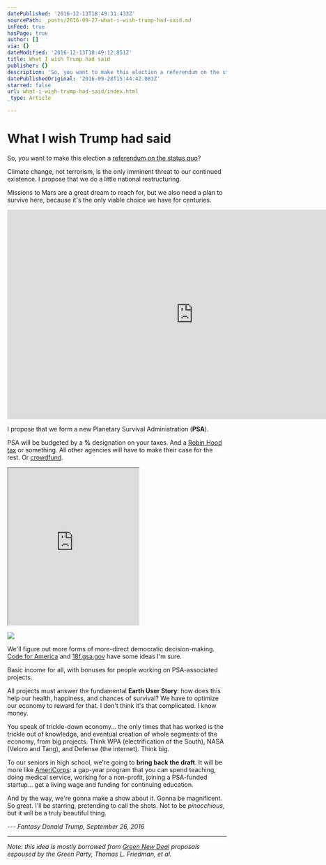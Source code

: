 ```yaml
---
datePublished: '2016-12-13T18:49:31.433Z'
sourcePath: _posts/2016-09-27-what-i-wish-trump-had-said.md
inFeed: true
hasPage: true
author: []
via: {}
dateModified: '2016-12-13T18:49:12.851Z'
title: What I wish Trump had said
publisher: {}
description: 'So, you want to make this election a referendum on the status quo?'
datePublishedOriginal: '2016-09-28T15:44:42.083Z'
starred: false
url: what-i-wish-trump-had-said/index.html
_type: Article

---
```

# What I wish Trump had said

So, you want to make this election a [referendum on the status quo][0]?

Climate change, not terrorism, is the only imminent threat to our continued existence. I propose that we do a little national restructuring.

Missions to Mars are a great dream to reach for, but we also need a plan to survive here, because it's the only viable choice we have for centuries.

<iframe src="https://cdn.embedly.com/widgets/media.html?src=https%3A%2F%2Fwww.youtube.com%2Fembed%2F0qo78R_yYFA%3Ffeature%3Doembed&amp;url=http%3A%2F%2Fwww.youtube.com%2Fwatch%3Fv%3D0qo78R_yYFA&amp;image=https%3A%2F%2Fi.ytimg.com%2Fvi%2F0qo78R_yYFA%2Fhqdefault.jpg&amp;key=b7d04c9b404c499eba89ee7072e1c4f7&amp;type=text%2Fhtml&amp;schema=youtube" width="854" height="480" scrolling="no" frameborder="0" allowfullscreen="" style=""></iframe>

I propose that we form a new Planetary Survival Administration (**PSA**).

PSA will be budgeted by a **%** designation on your taxes. And a [Robin Hood tax][1] or something. All other agencies will have to make their case for the rest. Or [crowdfund][2].

<iframe src="https://the-grid.github.io/ed-userhtml/?g=eJx9VF1r2zAUffevuBi2Oo3rOEmzNk1SyMoGe9gY68MeSh9U6yYWcyQjyU1C6X_flWS7YYyCwVf3HJ37aS_L8e1dqQyCLRFq1AVKy7YIagNH1Wiw7IAGrAKORmwlswgbpT375_36ZjkigWgpZN1YEHwVm0pw1DHYY42rWDO5xRieWdXQKc9mMeyEJIve7LCKxzEYi7WDcm8fK-LtBbflDczzD4v4djny4hSk9gEq9oRVfBuBjw8zIsG6qkBRStp4R7Qc1cQvmHxmxl8KphMLllNrJYBJDj_W9-uUzhw3KA2mnQH6I9vVC-4wqWTn5cIUGq1Qkuljeoqc8I0qBKvAYNFoYYm2Qy4KprGzhKf5vKkbkgurvBpSJ6VFjcaGSgCiJQUUNXXhmWkIPYYVcFU0OxpYtkX7pUJnfj5-48lZYJwNPN137D22J7TktmnvsAOjpftRETs4s-64F5KrfSakRP3b-y5gkvsbJYptad-u9OdZvggZKCr-cMKgBO6CLzmbcAochfIyJcPerWDTyMKNA5IBvFC_nA4tHSEt1W9gC7RbTmDNtMGvlWI2IcKgxU2p9gR-Z7bMtGokT7ob5zDOc0fzHctcSj4zLxb7fYxhGASGEP-zmQ5KSODC4QNPiN3OabbvIgyi1yjqi3EI9FBf2FPDqSUU8WE2uU7h6iqFy_kshU_zFOZT8syupylMZ2NyXeUpTK6nj-1Vt1N0cUzjaGUjQtqOZ0WFTP_CwiZ0ix4_zbSd2GDRahz8fN1Mz3uRNw1jtfqDJyKHXoBY7teROBFBIvmCXsu2nKxCubUluYbDUGqIJizuiBtID-KxB9yIPDiCyzzPKZkuKf_hONp_cjqEwk5zAqpoSCWR-era7-dBv6oBfXzdV_cXWX-cHA" height="360" style=""></iframe>

![](https://s3-us-west-2.amazonaws.com/the-grid-img/p/8b701dabbf4da9117ddc81bb1e9c01ee8f936cb7.png)

We'll figure out more forms of more-direct democratic decision-making. [Code for America][3] and [18f.gsa.gov][4] have some ideas I'm sure.

Basic income for all, with bonuses for people working on PSA-associated projects.

All projects must answer the fundamental **Earth User Story**: how does this help our health, happiness, and chances of survival? We have to optimize our economy to reward for that. I don't think it's that complicated. I know money.

You speak of trickle-down economy... the only times that has worked is the trickle out of knowledge, and eventual creation of whole segments of the economy, from big projects. Think WPA (electrification of the South), NASA (Velcro and Tang), and Defense (the internet). Think big.

To our seniors in high school, we're going to **bring back the draft**. It will be more like [AmeriCorps][5]: a gap-year program that you can spend teaching, doing medical service, working for a non-profit, joining a PSA-funded startup... get a living wage and funding for continuing education.

And by the way, we're gonna make a show about it. Gonna be magnificent. So great. I'll be starring, pretending to call the shots. Not to be _pinocchious_, but it will be a truly beautiful thing.

_--- Fantasy Donald Trump, September 26, 2016_

---------

_Note: this idea is mostly borrowed from [Green New Deal][6] proposals espoused by the Green Party, Thomas L. Friedman, et al._

[0]: http://libertyblitzkrieg.com/2016/09/26/the-2016-presidential-election-comes-down-to-only-one-thing/
[1]: https://en.wikipedia.org/wiki/Robin_Hood_tax
[2]: http://www.blog.ryanhay.es/a-great-day/
[3]: https://www.codeforamerica.org/
[4]: https://18f.gsa.gov/
[5]: http://www.nationalservice.gov/
[6]: https://en.wikipedia.org/wiki/Green_New_Deal